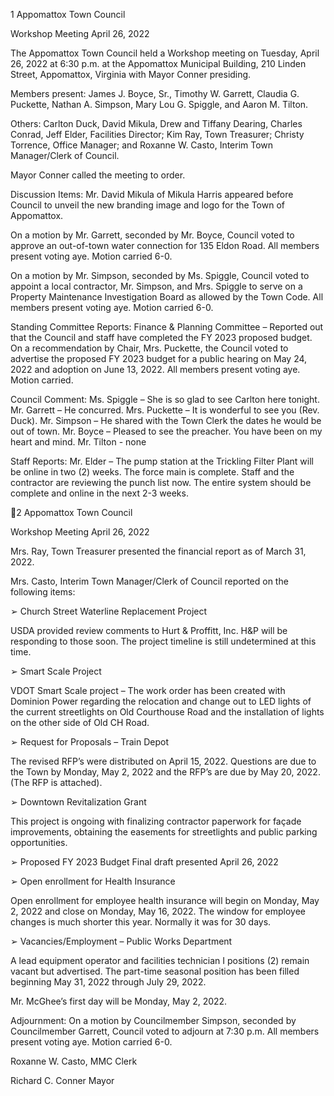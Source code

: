 1  Appomattox Town Council

Workshop Meeting
April 26, 2022

The Appomattox Town Council held a Workshop meeting on Tuesday, April 26, 2022 at 6:30
p.m. at the Appomattox Municipal Building, 210 Linden Street, Appomattox, Virginia with
Mayor Conner presiding.

Members present:  James J. Boyce, Sr., Timothy W. Garrett, Claudia G. Puckette, Nathan A.
Simpson, Mary Lou G. Spiggle, and Aaron M. Tilton.

Others:  Carlton Duck, David Mikula, Drew and Tiffany Dearing, Charles Conrad, Jeff Elder,
Facilities Director; Kim Ray, Town Treasurer; Christy Torrence, Office Manager; and Roxanne
W. Casto, Interim Town Manager/Clerk of Council.

Mayor Conner called the meeting to order.

Discussion Items:
Mr. David Mikula of Mikula Harris appeared before Council to unveil the new branding image
and logo for the Town of Appomattox.

On a motion by Mr. Garrett, seconded by Mr. Boyce, Council voted to approve an out-of-town
water connection for 135 Eldon Road.  All members present voting aye.  Motion carried 6-0.

On a motion by Mr. Simpson, seconded by Ms. Spiggle, Council voted to appoint a local
contractor, Mr. Simpson, and Mrs. Spiggle to serve on a Property Maintenance Investigation
Board as allowed by the Town Code.  All members present voting aye.  Motion carried 6-0.

Standing Committee Reports:
Finance & Planning Committee – Reported out that the Council and staff have completed the FY
2023 proposed budget.
On a recommendation by Chair, Mrs. Puckette, the Council voted to advertise the proposed FY
2023 budget for a public hearing on May 24, 2022 and adoption on June 13, 2022.  All members
present voting aye.  Motion carried.

Council Comment:
Ms. Spiggle – She is so glad to see Carlton here tonight.
Mr. Garrett – He concurred.
Mrs. Puckette – It is wonderful to see you (Rev. Duck).
Mr. Simpson – He shared with the Town Clerk the dates he would be out of town.
Mr. Boyce – Pleased to see the preacher.  You have been on my heart and mind.
Mr. Tilton - none

Staff Reports:
Mr. Elder – The pump station at the Trickling Filter Plant will be online in two (2) weeks.  The
force main is complete.  Staff and the contractor are reviewing the punch list now.  The entire
system should be complete and online in the next 2-3 weeks.

2  Appomattox Town Council

Workshop Meeting
April 26, 2022

Mrs. Ray, Town Treasurer presented the financial report as of March 31, 2022.

Mrs. Casto, Interim Town Manager/Clerk of Council reported on the following items:

➢  Church Street Waterline Replacement Project

USDA provided review comments to Hurt & Proffitt, Inc. H&P will be responding to those soon.
The project timeline is still undetermined at this time.

➢  Smart Scale Project

VDOT Smart Scale project – The work order has been created with Dominion Power regarding
the relocation and change out to LED lights of the current streetlights on Old Courthouse Road
and the installation of lights on the other side of Old CH Road.

➢  Request for Proposals – Train Depot

The revised RFP’s were distributed on April 15, 2022.  Questions are due to the Town by
Monday, May 2, 2022 and the RFP’s are due by May 20, 2022. (The RFP is attached).

➢  Downtown Revitalization Grant

This project is ongoing with finalizing contractor paperwork for façade improvements, obtaining
the easements for streetlights and public parking opportunities.

➢  Proposed FY 2023 Budget
Final draft presented April 26, 2022

➢  Open enrollment for Health Insurance

Open enrollment for employee health insurance will begin on Monday, May 2, 2022 and close
on Monday, May 16, 2022.  The window for employee changes is much shorter this year.
Normally it was for 30 days.

➢  Vacancies/Employment – Public Works Department

A lead equipment operator and facilities technician I positions (2) remain vacant but advertised.
The part-time seasonal position has been filled beginning May 31, 2022 through July 29, 2022.

Mr. McGhee’s first day will be Monday, May 2, 2022.

Adjournment:
On a motion by Councilmember Simpson, seconded by Councilmember Garrett, Council voted
to adjourn at 7:30 p.m.  All members present voting aye.  Motion carried 6-0.

Roxanne W. Casto, MMC
Clerk

Richard C. Conner
Mayor

